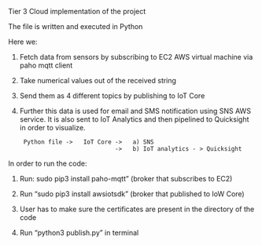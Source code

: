 Tier 3 Cloud implementation of the project

The file is written and executed in Python

Here we:

1) Fetch data from sensors by subscribing to EC2 AWS virtual machine via paho mqtt client

2) Take numerical values out of the received string

3) Send them as 4 different topics by publishing to IoT Core

4) Further this data is used for email and SMS notification using SNS AWS service. It is also sent to IoT Analytics and then pipelined to Quicksight in order to visualize.
    
        Python file ->   IoT Core ->   a) SNS 
                                  ->   b) IoT analytics - > Quicksight


In order to run the code:

1) Run: 
       sudo pip3 install paho-mqtt” 
  (broker that subscribes to EC2)

2) Run “sudo pip3 install awsiotsdk” (broker that published to IoW Core)

3) User has to make sure the certificates are present in the directory of the code

4) Run “python3 publish.py” in terminal 


